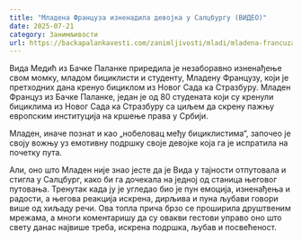 ```yaml
---
title: "Младена Француза изненадила девојка у Салцбургу (ВИДЕО)"
date: 2025-07-21
category: Занимљивости
url: https://backapalankavesti.com/zanimljivosti/mladi/mladena-francuza-iznenadila-devojka-salcburgu/
---
```


Вида Медић из Бачке Паланке приредила је незаборавно изненађење свом момку, младом бициклисти и студенту, Младену Французу, који је претходних дана кренуо бициклом из Новог Сада ка Стразбуру. Младен Француз из Бачке Паланке, један је од 80 студената који су кренули бициклима из Новог Сада ка Стразбуру са циљем да скрену пажњу европским институција на кршење права у Србији.​

Младен, иначе познат и као „нобеловац међу бициклистима“, започео је своју вожњу уз емотивну подршку своје девојке која га је испратила на почетку пута.

Али, оно што Младен није знао јесте да је Вида у тајности отпутовала и стигла у Салцбург, како би га дочекала на једној од станица његовог путовања. Тренутак када ју је угледао био је пун емоција, изненађења и радости, а његова реакција искрена, дирљива и пуна љубави говори више од хиљаду речи. Ова топла прича брзо се проширила друштвеним мрежама, а многи коментаришу да су овакви гестови управо оно што свету данас највише треба, искрена подршка, љубав и посвећеност.
